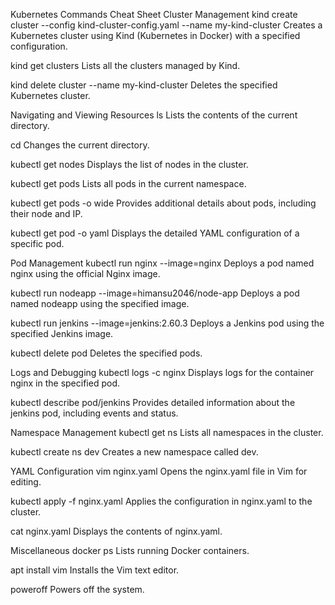 
Kubernetes Commands Cheat Sheet
Cluster Management
kind create cluster --config kind-cluster-config.yaml --name my-kind-cluster
Creates a Kubernetes cluster using Kind (Kubernetes in Docker) with a specified configuration.

kind get clusters
Lists all the clusters managed by Kind.

kind delete cluster --name my-kind-cluster
Deletes the specified Kubernetes cluster.

Navigating and Viewing Resources
ls
Lists the contents of the current directory.

cd
Changes the current directory.

kubectl get nodes
Displays the list of nodes in the cluster.

kubectl get pods
Lists all pods in the current namespace.

kubectl get pods -o wide
Provides additional details about pods, including their node and IP.

kubectl get pod <pod-name> -o yaml
Displays the detailed YAML configuration of a specific pod.

Pod Management
kubectl run nginx --image=nginx
Deploys a pod named nginx using the official Nginx image.

kubectl run nodeapp --image=himansu2046/node-app
Deploys a pod named nodeapp using the specified image.

kubectl run jenkins --image=jenkins:2.60.3
Deploys a Jenkins pod using the specified Jenkins image.

kubectl delete pod <pod-names>
Deletes the specified pods.

Logs and Debugging
kubectl logs -c nginx
Displays logs for the container nginx in the specified pod.

kubectl describe pod/jenkins
Provides detailed information about the jenkins pod, including events and status.

Namespace Management
kubectl get ns
Lists all namespaces in the cluster.

kubectl create ns dev
Creates a new namespace called dev.

YAML Configuration
vim nginx.yaml
Opens the nginx.yaml file in Vim for editing.

kubectl apply -f nginx.yaml
Applies the configuration in nginx.yaml to the cluster.

cat nginx.yaml
Displays the contents of nginx.yaml.

Miscellaneous
docker ps
Lists running Docker containers.

apt install vim
Installs the Vim text editor.

poweroff
Powers off the system.
